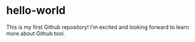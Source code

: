 # hello-world
This is my first Github repository!
I'm excited and looking forward to learn more about Github tool.
